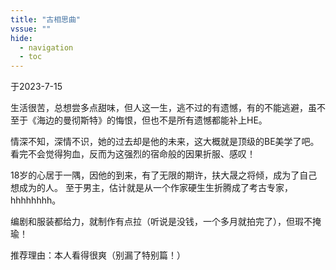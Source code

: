 ```yaml
---
title: "古相思曲"
vssue: ""
hide:
  - navigation
  - toc
---
```


于2023-7-15

生活很苦，总想尝多点甜味，但人这一生，逃不过的有遗憾，有的不能逃避，虽不至于《海边的曼彻斯特》的悔恨，但也不是所有遗憾都能补上HE。

情深不知，深情不识，她的过去却是他的未来，这大概就是顶级的BE美学了吧。看完不会觉得狗血，反而为这强烈的宿命般的因果折服、感叹！

18岁的心居于一隅，因他的到来，有了无限的期许，扶大晟之将倾，成为了自己想成为的人。
至于男主，估计就是从一个作家硬生生折腾成了考古专家，hhhhhhhh。

编剧和服装都给力，就制作有点拉（听说是没钱，一个多月就拍完了），但瑕不掩瑜！

推荐理由：本人看得很爽（别漏了特别篇！）
